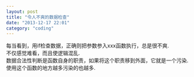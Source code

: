 ```yaml
---
layout: post
title: "令人不爽的数据检查"
date: "2013-12-17 22:01"
category: "coding"
---
```


每当看到，用if检查数据，正确则把参数参入xxx函数执行，总是很不爽.  
不仅感觉难看，而且使逻辑混乱.  
数据合法性判断是函数自身的职责，如果将这个职责移到外面，它就是一个污染.  
使用这个函数的地方越多污染的也越多.  

